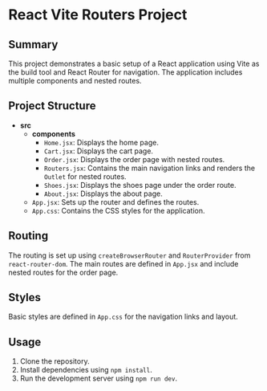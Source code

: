 # React Vite Routers Project

## Summary

This project demonstrates a basic setup of a React application using Vite as the build tool and React Router for navigation. The application includes multiple components and nested routes.

## Project Structure

- **src**
  - **components**
    - `Home.jsx`: Displays the home page.
    - `Cart.jsx`: Displays the cart page.
    - `Order.jsx`: Displays the order page with nested routes.
    - `Routers.jsx`: Contains the main navigation links and renders the `Outlet` for nested routes.
    - `Shoes.jsx`: Displays the shoes page under the order route.
    - `About.jsx`: Displays the about page.
  - `App.jsx`: Sets up the router and defines the routes.
  - `App.css`: Contains the CSS styles for the application.

## Routing

The routing is set up using `createBrowserRouter` and `RouterProvider` from `react-router-dom`. The main routes are defined in `App.jsx` and include nested routes for the order page.

## Styles

Basic styles are defined in `App.css` for the navigation links and layout.

## Usage

1. Clone the repository.
2. Install dependencies using `npm install`.
3. Run the development server using `npm run dev`.

